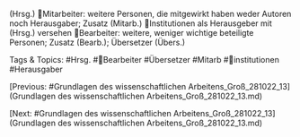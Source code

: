 (Hrsg.)
Mitarbeiter: weitere Personen, die mitgewirkt haben weder Autoren noch Herausgaber; Zusatz 
(Mitarb.)
Institutionen als Herausgeber mit (Hrsg.) versehen
Bearbeiter: weitere, weniger wichtige beteiligte Personen; Zusatz (Bearb.); Übersetzer (Übers.)

   Tags & Topics:
   #Hrsg.
   #Bearbeiter
   #Übersetzer
   #Mitarb
   #institutionen
   #Herausgaber

[Previous: #Grundlagen des wissenschaftlichen Arbeitens_Groß_281022_13](Grundlagen des wissenschaftlichen Arbeitens_Groß_281022_13.md)

[Next: #Grundlagen des wissenschaftlichen Arbeitens_Groß_281022_13](Grundlagen des wissenschaftlichen Arbeitens_Groß_281022_13.md)